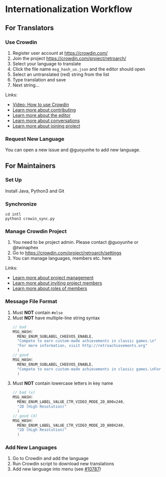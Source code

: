 # Internationalization Workflow

## For Translators

### Use Crowdin

1. Register user account at https://crowdin.com/
2. Join the project https://crowdin.com/project/retroarch/
3. Select your language to translate
4. Click the file name `msg_hash_us.json` and the editor should open
5. Select an untranslated (red) string from the list
6. Type translation and save
7. Next string...

Links:
- [Video: How to use Crowdin](https://www.youtube.com/watch?v=kRMeCCr-D7s)
- [Learn more about contributing](https://support.crowdin.com/for-volunteer-translators/)
- [Learn more about the editor](https://support.crowdin.com/online-editor/)
- [Learn more about conversations](https://support.crowdin.com/conversations/)
- [Learn more about joining project](https://support.crowdin.com/joining-translation-project/)

### Request New Language

You can open a new issue and @guoyunhe to add new language.

## For Maintainers

### Set Up

Install Java, Python3 and Git

### Synchronize

```
cd intl
python3 crowin_sync.py
```

### Manage Crowdin Project

1. You need to be project admin. Please contact @guoyunhe or @twinaphex
2. Go to https://crowdin.com/project/retroarch/settings
3. You can manage languages, members etc. here

Links:
- [Learn more about project management](https://support.crowdin.com/advanced-project-setup/)
- [Learn more about inviting project members](https://support.crowdin.com/inviting-participants/)
- [Learn more about roles of members](https://support.crowdin.com/modifying-project-participants-roles/)

### Message File Format

1. Must **NOT** contain `#else`
2. Must **NOT** have multiple-line string syntax
   ```cpp
   // bad
   MSG_HASH(
     MENU_ENUM_SUBLABEL_CHEEVOS_ENABLE,
     "Compete to earn custom-made achievements in classic games.\n"
     "For more information, visit http://retroachievements.org"
     )
   // good
   MSG_HASH(
     MENU_ENUM_SUBLABEL_CHEEVOS_ENABLE,
     "Compete to earn custom-made achievements in classic games.\nFor more information, visit http://retroachievements.org"
     )
   ```
3. Must **NOT** contain lowercase letters in key name
   ```cpp
   // bad (x)
   MSG_HASH(
     MENU_ENUM_LABEL_VALUE_CTR_VIDEO_MODE_2D_800x240,
     "2D (High Resolution)"
     )
   // good (X)
   MSG_HASH(
     MENU_ENUM_LABEL_VALUE_CTR_VIDEO_MODE_2D_800X240,
     "2D (High Resolution)"
     )
   ```

### Add New Languages

1. Go to Crowdin and add the language
2. Run Crowdin script to download new translations
3. Add new language into menu (see [#10787](https://github.com/libretro/RetroArch/pull/10787))

